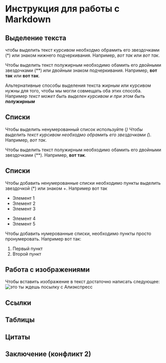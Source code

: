 # Инструкция для работы с Markdown

## Выделение текста
чтобы выделить текст курсивом необходмо обрамить его звездочками (*) или знаком нижнего подчеркивания. Например, *вот так* или _вот так_.

Чтобы выделить текст полужирным необходимо обамить его двойными звездочками (**) или двойным знаком подчеркивания. Например, **вот так** или __вот так__.

Альтернативные способы выделения текста жирным или курсивом нужны для того, чтобы мы могли совмещать оба этих способа. Например _текст может быть выделен курсивом и при этом быть **полужирным**_
## Списки
Чтобы выделить ненумерованный список используйте (*)
Чтобы выделить текст курсивом необходмо обрамить его звездочками (*). Например, *вот так*.
 
Чтобы выделить текст полужирным необходимо обамить его двойными звездочками (**). Например, **вот так**.
## Списки

Чтобы добавить ненумерованные списки необходимо пункты выделить звездочкой (*) или знаком +. Например вот так
* Элемент 1
* Элемент 2
* Элемент 3
+ Элемент 4 
+ Элемент 5

Чтобы добавить нумерованные списки, необходимо пункты просто пронумеровать. Например вот так:
1. Первый пункт
2. Второй пункт
## Работа с изображениями
Чтобы вставить изображение в текст достаточно написать следующее:
![это ты ждешь посылку с Алиэкспресс](zdyn.jpg)
## Ссылки

## Таблицы

## Цитаты

## Заключение (конфликт 2)